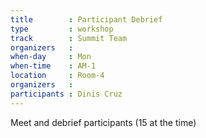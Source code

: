 ```yaml
---
title        : Participant Debrief
type         : workshop
track        : Summit Team
organizers   :
when-day     : Mon
when-time    : AM-1
location     : Room-4
organizers   :
participants : Dinis Cruz
---
```


Meet and debrief participants (15 at the time)
